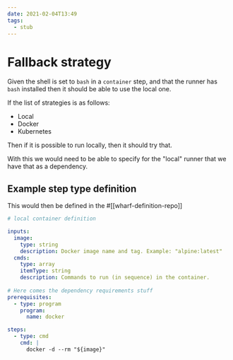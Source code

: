 ```yaml
---
date: 2021-02-04T13:49
tags: 
  - stub
---
```


# Fallback strategy

Given the shell is set to `bash` in a `container` step, and that the runner has
`bash` installed then it should be able to use the local one.

If the list of strategies is as follows:

- Local
- Docker
- Kubernetes

Then if it is possible to run locally, then it should try that.

With this we would need to be able to specify for the "local" runner that we have
that as a dependency.

## Example step type definition

This would then be defined in the #[[wharf-definition-repo]]


```yaml
# local container definition

inputs:
  image:
    type: string
    description: Docker image name and tag. Example: "alpine:latest"
  cmds:
    type: array
    itemType: string
    description: Commands to run (in sequence) in the container.
    
# Here comes the dependency requirements stuff
prerequisites:
  - type: program
    program:
      name: docker

steps:
  - type: cmd
    cmd: |
      docker -d --rm "${image}"

```
